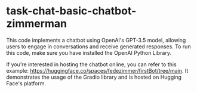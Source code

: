# task-chat-basic-chatbot-zimmerman
This code implements a chatbot using OpenAI's GPT-3.5 model, allowing users to engage in conversations and receive generated responses. To run this code, make sure you have installed the OpenAI Python Library.

If you're interested in hosting the chatbot online, you can refer to this example: https://huggingface.co/spaces/fedezimmer/firstBot/tree/main. It demonstrates the usage of the Gradio library and is hosted on Hugging Face's platform.
